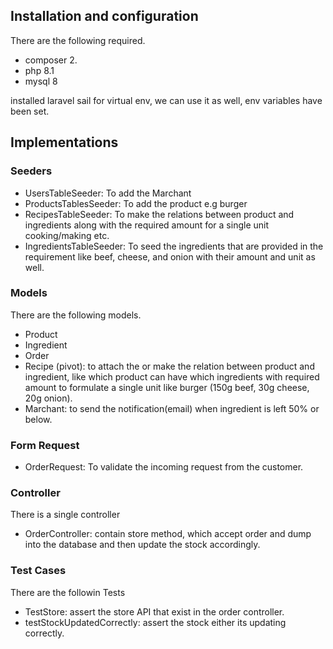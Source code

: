 ## Installation and configuration

There are the following required.

- composer 2.
- php 8.1
- mysql 8

installed laravel sail for virtual env, we can use it as well, env variables have been set.

## Implementations

### Seeders
- UsersTableSeeder: To add the Marchant
- ProductsTablesSeeder: To add the product e.g burger
- RecipesTableSeeder: To make the relations between product and ingredients along with the required amount for a single unit cooking/making etc.
- IngredientsTableSeeder: To seed the ingredients that are provided in the requirement like beef, cheese, and onion with their amount and unit as well.
  
### Models
There are the following models.

- Product
- Ingredient
- Order
- Recipe (pivot): to attach the or make the relation between product and ingredient, like which product can have which ingredients with required amount to formulate a single unit like burger (150g beef, 30g cheese, 20g onion).
- Marchant: to send the notification(email) when ingredient is left 50% or below.

### Form Request
- OrderRequest: To validate the incoming request from the customer.

### Controller
There is a single controller
- OrderController: contain store method, which accept order and dump into the database and then update the stock accordingly.

### Test Cases
There are the followin Tests
- TestStore: assert the store API that exist in the order controller.
- testStockUpdatedCorrectly: assert the stock either its updating correctly.

